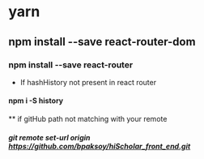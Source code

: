 # yarn
## npm install --save react-router-dom
### npm install --save react-router
* If hashHistory not present in react router
####  npm i -S history

** if gitHub path not matching with your remote
##### git remote set-url origin https://github.com/bpaksoy/hiScholar_front_end.git
